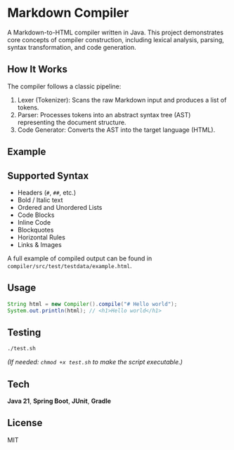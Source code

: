 # Markdown Compiler

A Markdown-to-HTML compiler written in Java. This project demonstrates core concepts of compiler construction, including lexical analysis, parsing, syntax transformation, and code generation.

## How It Works

The compiler follows a classic pipeline:

1. Lexer (Tokenizer): Scans the raw Markdown input and produces a list of tokens.
2. Parser: Processes tokens into an abstract syntax tree (AST) representing the document structure.
3. Code Generator: Converts the AST into the target language (HTML).

## Example

## Supported Syntax

- Headers (`#`, `##`, etc.)
- Bold / Italic text
- Ordered and Unordered Lists
- Code Blocks
- Inline Code
- Blockquotes
- Horizontal Rules
- Links & Images

A full example of compiled output can be found in `compiler/src/test/testdata/example.html`.

## Usage

```java
String html = new Compiler().compile("# Hello world");
System.out.println(html); // <h1>Hello world</h1>
```

## Testing

```bash
./test.sh
```

_(If needed: `chmod +x test.sh` to make the script executable.)_

## Tech

**Java 21**, **Spring Boot**, **JUnit**, **Gradle**

## License

MIT
